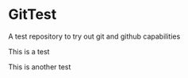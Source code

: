 ﻿# GitTest
A test repository to try out git and github capabilities

  
This is a test  

This is another test